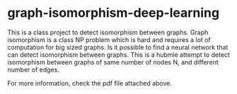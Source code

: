 # graph-isomorphism-deep-learning

This is a class project to detect isomorphism between graphs. Graph isomorphism is a class NP problem which is hard and requires a lot of computation for big sized graphs. Is it possible to find a neural network that can detect isomorphism between graphs. This is a hubmle attempt to detect isomorphism between graphs of same number of nodes N, and different number of edges. 

For more information, check the pdf file attached above.
